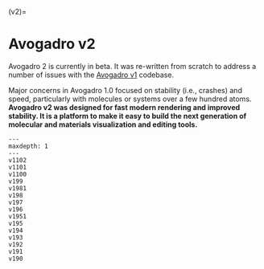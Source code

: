 (v2)=

# Avogadro v2

Avogadro 2 is currently in beta. It was re-written from scratch to address a number of issues with the [Avogadro v1](v1) codebase.

Major concerns in Avogadro 1.0 focused on stability (i.e., crashes) and speed, particularly with molecules or systems over a few hundred atoms. **Avogadro v2 was designed for fast modern rendering and improved stability. It is a platform to make it easy to build the next generation of molecular and materials visualization and editing tools.**

```{toctree}
---
maxdepth: 1
---
v1102
v1101
v1100
v199
v1981
v198
v197
v196
v1951
v195
v194
v193
v192
v191
v190
```
